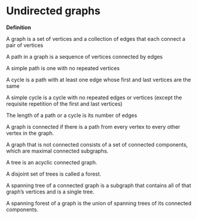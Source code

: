 # Undirected graphs

**Definition**

A graph is a set of vertices and a collection of edges that each connect a pair of vertices

A path in a graph is a sequence of vertices connected by edges

A simple path is one with no repeated vertices

A cycle is a path with at least one edge whose first and last vertices are the same

A simple cycle is a cycle with no repeated edges or vertices (except the requisite repetition of the first and last vertices)

The length of a path or a cycle is its number of edges

A graph is connected if there is a path from every vertex to every other vertex in the graph.

A graph that is not connected consists of a set of connected components, which are maximal connected subgraphs.

A tree is an acyclic connected graph.

A disjoint set of trees is called a forest.

A spanning tree of a connected graph is a subgraph that contains all of that graph’s vertices and is a single tree.

A spanning forest of a graph is the union of spanning trees of its connected components.
